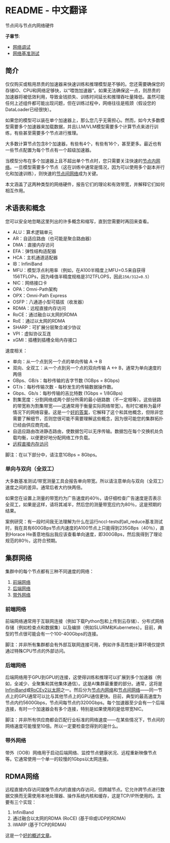 # README - 中文翻译

节点间与节点内网络硬件

**子章节**:

- [网络调试](debug)
- [网络基准测试](benchmarks)

## 简介

仅仅购买或租用昂贵的加速器来快速训练和推理模型是不够的。您还需要确保您的存储IO、CPU和网络足够快，以“喂饱加速器”。如果无法确保这一点，则昂贵的加速器将被低效利用，导致金钱损失、训练时间延长和推理吞吐量降低。虽然可能任何上述组件都可能出现问题，但在训练过程中，网络往往是瓶颈（假设您的DataLoader已经很快）。 

如果您的模型可以装在单个加速器上，那么您几乎无需担心。然而，如今大多数模型需要多个加速器来加载数据，并且LLM/VLM模型需要多个计算节点来进行训练，有些甚至需要多个节点进行推理。

大多数计算节点包含8个加速器，有些有4个，有些有16个，甚至更多。最近也有一些节点配置为每个节点有一个超级加速器。

当模型分布在多个加速器上且不超出单个节点时，您只需要关注快速的[节点内网络](#节点内网络)。一旦模型需要多个节点（这在训练中通常是情况，因为可以使用多个副本并行化和加速训练），则快速的[节点间网络](#节点间网络)成为关键。

本文涵盖了这两种类型的网络硬件，报告它们的理论和有效带宽，并解释它们如何相互作用。

## 术语表和概念

您可以安全地忽略这里列出的许多概念和缩写，直到您需要时再回来查看。

- ALU：算术逻辑单元
- AR：自适应路由（也可能是聚合路由器）
- DMA：直接内存访问
- EFA：弹性结构适配器
- HCA：主机通道适配器
- IB：InfiniBand
- MFU：模型浮点利用率（例如，在A100半精度上MFU=0.5来自获得156TFLOPs，因为峰值半精度规格是312TFLOPS，因此`156/312=0.5`）
- NIC：网络接口卡
- OPA：Omni-Path架构
- OPX：Omni-Path Express
- OSFP：八通道小型可插拔（收发器）
- RDMA：远程直接内存访问
- RoCE：通过融合以太网的RDMA
- RoE：通过以太网的RDMA
- SHARP：可扩展分层聚合减少协议
- VPI：虚拟协议互连
- xGMI：插槽到插槽全局内存接口

速度相关：
- 单向：从一个点到另一个点的单向传输 A -> B
- 双向、全双工：从一个点到另一个点的双向传输 A <-> B，通常为单向速度的两倍
- GBps、GB/s：每秒传输的吉字节数 (1GBps = 8Gbps)
- GT/s：每秒传输次数 - 每秒发生的传输数据操作数。
- Gbps、Gb/s：每秒传输的吉比特数 (1Gbps = 1/8GBps)
- 割集宽度：分割网络成两个部分所需的最小链路数（不一定相等）。这些链路的带宽称为割集带宽——这通常用于衡量实际网络带宽）。有时它被称为最坏情况下的网络容量。这是一个[好的答案](https://networkengineering.stackexchange.com/a/29662/93656)，它解释了这个和其他概念，但除非您需要了解细节，否则您很可能不需要理解这些概念，因为很可能您的集群拓扑已经由供应商完成。
- 自适应路由改进静态路由，使数据包可以无序传输。数据包在每个交换机处负载均衡，以便更好地分配网络工作负载。
- [远程直接内存访问](#rdma-网络)

脚注：在以下部分中，请注意1GBps = 8Gbps。

### 单向与双向（全双工）

大多数基准测试/带宽测量工具会报告单向带宽。所以请注意单向与双向（全双工）速度之间的差异。通常后者大约快两倍。

如果您在设置上测量的带宽约为广告速度的40％，请仔细检查广告速度是否表示全双工，如果是这样，请将其减半，然后您的测量带宽应约为80％，这是预期的结果。

案例研究：有一段时间我无法理解为什么在运行nccl-tests的all_reduce基准测试时，我在具有600GBps节点内速度的A100节点上只能得到235GBps（40％），直到Horace He善意地指出我应该查看单向速度，即300GBps，然后我得到了理论规范的80％，这符合预期。

## 集群网络

集群中的每个节点都有三种不同速度的网络：

1. [前端网络](#前端网络)
2. [后端网络](#后端网络)
3. [带外网络](#带外网络)

### 前端网络

前端网络通常用于互联网连接（例如下载Python包和上传到云存储）、分布式网络存储（例如检查点和数据集）以及编排（例如SLURM和Kubernetes）。目前，典型的节点很可能会有一个100-400Gbps的连接。

脚注：并非所有集群都会有外部互联网连接可用，例如许多高性能计算环境仅提供通过特殊CPU节点的外部访问。

### 后端网络

后端网络用于GPU到GPU的连接，这使得训练和推理可以扩展到多个加速器（例如，全减少、全聚集和其他集体通信）。这是AI集群最重要的部分。通常，这将是[InfiniBand](#infiniband)或[RoCEv2以太网](#rdma-网络)之一。然后分为[节点内网络](#节点内网络)和[节点间网络](#节点间网络)——同一节点上的GPU通常可以比与其他节点上的GPU通信更快。目前，典型的最高速度为节点内约5600Gbps，节点间每节点约3200Gbps。每个加速器至少会有一个后端连接，有时一个加速器会有多个连接，特别是如果使用的是低带宽NIC。

脚注：并非所有供应商都会匹配行业标准的网络速度——在某些情况下，节点间的网络速度可能慢至10倍。所以一定要检查您得到的是什么。

### 带外网络

带外（OOB）网络用于启动后端网络、监控节点健康状况、远程重新映像节点等。它通常使用一个单一的较慢的1Gbps以太网连接。

## RDMA网络

远程直接内存访问就像节点内的直接内存访问，但跨越节点。它允许跨节点进行数据交换而无需使用本地处理器、操作系统内核和缓存，这是TCP/IP所使用的。主要有三个实现：

1. InfiniBand
2. 通过融合以太网的RDMA (RoCE) (基于IB或UDP的RDMA)
3. iWARP (基于TCP的RDMA)

这是一个[好的概述文章](https://community.fs.com/article/roce-vs-infiniband-vs-tcp-ip.html)。